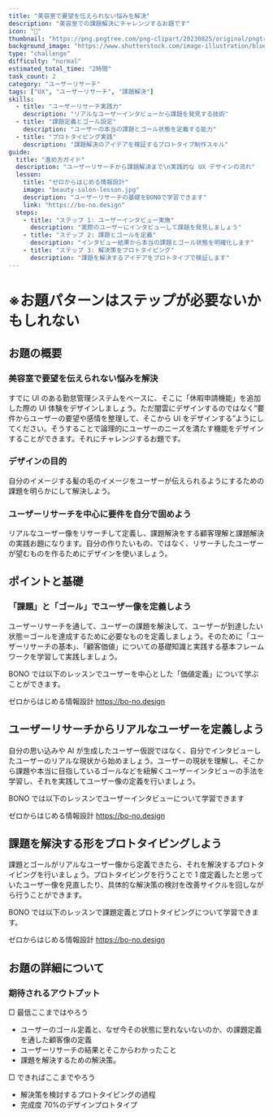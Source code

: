 ```yaml
---
title: "美容室で要望を伝えられない悩みを解決"
description: "美容室での課題解決にチャレンジするお題です"
icon: "💇"
thumbnail: "https://png.pngtree.com/png-clipart/20230825/original/pngtree-custom-home-screen-user-interface-mobile-app-realistic-picture-image_8699042.png"
background_image: "https://www.shutterstock.com/image-illustration/blue-backgroundimage-260nw-629750951.jpg"
type: "challenge"
difficulty: "normal"
estimated_total_time: "2時間"
task_count: 2
category: "ユーザーリサーチ"
tags: ["UX", "ユーザーリサーチ", "課題解決"]
skills:
  - title: "ユーザーリサーチ実践力"
    description: "リアルなユーザーインタビューから課題を発見する技術"
  - title: "課題定義とゴール設定"
    description: "ユーザーの本当の課題とゴール状態を定義する能力"
  - title: "プロトタイピング実践"
    description: "課題解決のアイデアを検証するプロトタイプ制作スキル"
guide:
  title: "進め方ガイド"
  description: "ユーザーリサーチから課題解決まで\n実践的な UX デザインの流れ"
  lesson:
    title: "ゼロからはじめる情報設計"
    image: "beauty-salon-lesson.jpg"
    description: "ユーザーリサーチの基礎をBONOで学習できます"
    link: "https://bo-no.design"
  steps:
    - title: "ステップ 1: ユーザーインタビュー実施"
      description: "実際のユーザーにインタビューして課題を発見しましょう"
    - title: "ステップ 2: 課題とゴールを定義"
      description: "インタビュー結果から本当の課題とゴール状態を明確化します"
    - title: "ステップ 3: 解決策をプロトタイピング"
      description: "課題を解決するアイデアをプロトタイプで検証します"
---
```


# ※お題パターンはステップが必要ないかもしれない

## お題の概要

### 美容室で要望を伝えられない悩みを解決

すでに UI のある勤怠管理システムをベースに、そこに「休暇申請機能」を追加した際の UI 体験をデザインしましょう。ただ闇雲にデザインするのではなく”要件からユーザーの要望や感情を整理して、そこから UI をデザインする”ようにしてください。そうすることで論理的にユーザーのニーズを満たす機能をデザインすることができます。それにチャレンジするお題です。

### デザインの目的

自分のイメージする髪の毛のイメージをユーザーが伝えられるようにするための課題を明らかにして解決しよう。

### ユーザーリサーチを中心に要件を自分で固めよう

リアルなユーザー像をリサーチして定義し、課題解決をする顧客理解と課題解決の実践お題になります。自分の作りたいもの、ではなく、リサーチしたユーザーが望むものを作るためにデザインを使いましょう。

## ポイントと基礎

### 「課題」と「ゴール」でユーザー像を定義しよう

ユーザーリサーチを通して、ユーザーの課題を解決して、ユーザーが到達したい状態＝ゴールを達成するために必要なものを定義しましょう。そのために「ユーザーリサーチの基本」、「顧客価値」についての基礎知識と実践する基本フレームワークを学習して実践しましょう。

BONO では以下のレッスンでユーザーを中心とした「価値定義」について学ぶことができます。

ゼロからはじめる情報設計
https://bo-no.design

## ユーザーリサーチからリアルなユーザーを定義しよう

自分の思い込みや AI が生成したユーザー仮説ではなく、自分でインタビューしたユーザーのリアルな現状から始めましょう。ユーザーの現状を理解し、そこから課題や本当に目指しているゴールなどを紐解くユーザーインタビューの手法を学習し、それを実践してユーザー像の定義を行いましょう。

BONO では以下のレッスンでユーザーインタビューについて学習できます

ゼロからはじめる情報設計
https://bo-no.design

## 課題を解決する形をプロトタイピングしよう

課題とゴールがリアルなユーザー像から定義できたら、それを解決するプロトタイピングを行いましょう。プロトタイピングを行うことで 1 度定義したと思っていたユーザー像を見直したり、具体的な解決策の検討を改善サイクルを回しながら行うことができます。

BONO では以下のレッスンで課題定義とプロトタイピングについて学習できます。

ゼロからはじめる情報設計
https://bo-no.design

## お題の詳細について

### 期待されるアウトプット

□ 最低ここまではやろう

- ユーザーのゴール定義と、なぜ今その状態に至れないないのか、の課題定義を通した顧客像の定義
- ユーザーリサーチの結果とそこからわかったこと
- 課題を解決するための解決策。

□ できればここまでやろう

- 解決策を検討するプロトタイピングの過程
- 完成度 70%のデザインプロトタイプ
